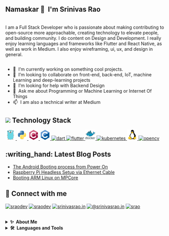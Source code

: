 <h2>Namaskar 🙏 &nbsp;I'm Srinivas Rao  </h2>
<br>
I am a Full Stack Developer who is passionate about making contributing to open-source more approachable, creating technology to elevate people, and building community. I do content on Design and Development.  I really enjoy learning languages and frameworks like Flutter and React Native, as well as work in Medium. I also enjoy wireframing, ui, ux, and design in general.

<h2>  </h2>
 
- 🔭 &nbsp;I’m currently working on something cool projects.
- 👯 &nbsp;I’m looking to collaborate on front-end, back-end, IoT, machine Learning and deep-learning projects
- 🤝 &nbsp;I’m looking for help with Backend Design
- 💬 &nbsp;Ask me about Programming or Machine Learning or Internet Of Things
- 📫 &nbsp;I am also a technical writer at Medium


<h2><img src = "https://media2.giphy.com/media/QssGEmpkyEOhBCb7e1/giphy.gif?cid=ecf05e47a0n3gi1bfqntqmob8g9aid1oyj2wr3ds3mg700bl&rid=giphy.gif" width =="32" height="32">&nbsp;Technology Stack </h2>
  <a href="https://golang.org" target="_blank" rel="noreferrer"> <img src="https://raw.githubusercontent.com/devicons/devicon/master/icons/go/go-original.svg" alt="go" width="32" height="32"/> </a> 
  <a href="https://www.python.org" target="_blank" rel="noreferrer"> <img src="https://raw.githubusercontent.com/devicons/devicon/master/icons/python/python-original.svg" alt="python" width="32" height="32"/> </a>
  <a href="https://www.w3schools.com/cpp/" target="_blank" rel="noreferrer"> <img src="https://raw.githubusercontent.com/devicons/devicon/master/icons/cplusplus/cplusplus-original.svg" alt="cplusplus" width="32" height="32"/> </a> 
    <a href="https://www.cprogramming.com/" target="_blank" rel="noreferrer"> <img src="https://raw.githubusercontent.com/devicons/devicon/master/icons/c/c-original.svg" alt="c" width="32" height="32"/> </a>
  <a href="https://dart.dev" target="_blank" rel="noreferrer"> <img src="https://www.vectorlogo.zone/logos/dartlang/dartlang-icon.svg" alt="dart" width="32" height="32"/> </a> 
  <a href="https://flutter.dev" target="_blank" rel="noreferrer"> <img src="https://www.vectorlogo.zone/logos/flutterio/flutterio-icon.svg" alt="flutter" width="32" height="32"/> </a> 
  <a href="https://www.docker.com/" target="_blank" rel="noreferrer"> <img src="https://raw.githubusercontent.com/devicons/devicon/master/icons/docker/docker-original-wordmark.svg" alt="docker" width="32" height="32"/> </a> 
  </a> <a href="https://kubernetes.io" target="_blank" rel="noreferrer"> <img src="https://www.vectorlogo.zone/logos/kubernetes/kubernetes-icon.svg" alt="kubernetes" width="32" height="32"/> </a>
  <a href="https://www.linux.org/" target="_blank" rel="noreferrer"> <img src="https://raw.githubusercontent.com/devicons/devicon/master/icons/linux/linux-original.svg" alt="linux" width="32" height="32"/> </a> 
  <a href="https://opencv.org/" target="_blank" rel="noreferrer"> <img src="https://www.vectorlogo.zone/logos/opencv/opencv-icon.svg" alt="opencv" width="32" height="32"/> </a> 
 </p>

<h2>:writing_hand:&nbsp;Latest Blog Posts</h2>

<!-- BLOG-POST-LIST:START -->
- [The Android Booting process from Power On](https://medium.com/@srinivasrao.in/the-android-booting-process-from-power-on-c47ecbe60f03?source=rss-c68ee6a8a092------2)
- [Raspberry Pi Headless Setup via Ethernet Cable](https://medium.com/@srinivasrao.in/raspberry-pi-headless-setup-via-ethernet-cable-7774d7a19f9a?source=rss-c68ee6a8a092------2)
- [Booting ARM Linux on MPCore](https://medium.com/@srinivasrao.in/booting-arm-linux-on-mpcore-95db62dabf50?source=rss-c68ee6a8a092------2)
<!-- BLOG-POST-LIST:END --> 

 <h2>🔗 Connect with me</h2>
 <p align="left">
<a href="https://twitter.com/sraodev" target="blank"><img align="center" src="https://raw.githubusercontent.com/rahuldkjain/github-profile-readme-generator/master/src/images/icons/Social/twitter.svg" alt="sraodev" height="32" width="32" /></a>
<a href="https://linkedin.com/in/sraodev" target="blank"><img align="center" src="https://raw.githubusercontent.com/rahuldkjain/github-profile-readme-generator/master/src/images/icons/Social/linked-in-alt.svg" alt="sraodev" height="32" width="32" /></a>
<a href="https://stackoverflow.com/users/srinivasrao.in" target="blank"><img align="center" src="https://raw.githubusercontent.com/rahuldkjain/github-profile-readme-generator/master/src/images/icons/Social/stack-overflow.svg" alt="srinivasrao.in" height="32" width="32" /></a>
<a href="https://medium.com/@srinivasrao.in" target="blank"><img align="center" src="https://raw.githubusercontent.com/rahuldkjain/github-profile-readme-generator/master/src/images/icons/Social/medium.svg" alt="@srinivasrao.in" height="32" width="32" /></a>
 <a href="https://dev.to/srao" target="blank"><img align="center" src="https://raw.githubusercontent.com/rahuldkjain/github-profile-readme-generator/master/src/images/icons/Social/devto.svg" alt="srao" height="32" width="32" /></a>
</p>

 <br/>
<details>
  <summary><b>✨&nbsp;&nbsp;About&nbsp;Me</b></summary>
  <br/>
 
I am a Principal Engineer with 10+ years experience in developing leading-edge technologies on multiple platforms and operating systems
 
### My Story
Prior to that, I have done Bachelor of Engineering in Computer Science '09' followed by M.Tech from "IIIT Bangalore '12'.

Experienced in Embedded Software Design and Development of Applications, PaaS, Middleware and Hardware Abstraction Layer (HAL) for systems like Smart Phone, SmartThings, Video Surveillance System, Smart Assistant and Wearable.

Strong in C/C++, System Programming, Platform development, OS fundamentals, Data structures and Linux internals.

- Experience in Infrastructure software development for cloud and on-premise in Security, Identity and Access Management domains
- Deep understanding of distributed systems, scalable architectures and Microservices
- Passionate about building scalable, reliable and high-performing applications
- Competent in Solution Architecture and Design
- Technical knowledge of container management (Docker, Kubernetes), real-time data processing, data gathering and analytics.
- Strong computer science engineering background and analytical skills
- Enthusiastic about continuous learning, sharing and blogging
- Experience in product/platform/mobile handset commercialisation.
- Experience in Embedded Linux BSP, and Linux device drivers
- Experience in network protocols, socket programming and awareness of network concepts.
- Excellent communication and technical leadership skills to work with a remote team.
- Experience with standard Linux distributions like Ubuntu and integration of device drivers (both open source and closed source).
- Experience with the latest Linux kernel changes.
- Known for excellent troubleshooting skills – able to analyze code and engineer well-researched, cost-effective and responsive solutions.

</details>


<details>
  <summary><b>🛠️&nbsp;&nbsp;Languages&nbsp;and&nbsp;Tools</b></summary>
  <br/>
 <p align="left"> <a href="https://www.arduino.cc/" target="_blank" rel="noreferrer"> <img src="https://cdn.worldvectorlogo.com/logos/arduino-1.svg" alt="arduino" width="40" height="40"/> </a> <a href="https://www.gnu.org/software/bash/" target="_blank" rel="noreferrer"> <img src="https://www.vectorlogo.zone/logos/gnu_bash/gnu_bash-icon.svg" alt="bash" width="40" height="40"/> </a> <a href="https://www.cprogramming.com/" target="_blank" rel="noreferrer"> <img src="https://raw.githubusercontent.com/devicons/devicon/master/icons/c/c-original.svg" alt="c" width="40" height="40"/> </a> <a href="https://www.w3schools.com/cpp/" target="_blank" rel="noreferrer"> <img src="https://raw.githubusercontent.com/devicons/devicon/master/icons/cplusplus/cplusplus-original.svg" alt="cplusplus" width="40" height="40"/> </a> <a href="https://dart.dev" target="_blank" rel="noreferrer"> <img src="https://www.vectorlogo.zone/logos/dartlang/dartlang-icon.svg" alt="dart" width="40" height="40"/> </a> <a href="https://www.docker.com/" target="_blank" rel="noreferrer"> <img src="https://raw.githubusercontent.com/devicons/devicon/master/icons/docker/docker-original-wordmark.svg" alt="docker" width="40" height="40"/> </a> <a href="https://www.elastic.co" target="_blank" rel="noreferrer"> <img src="https://www.vectorlogo.zone/logos/elastic/elastic-icon.svg" alt="elasticsearch" width="40" height="40"/> </a> <a href="https://firebase.google.com/" target="_blank" rel="noreferrer"> <img src="https://www.vectorlogo.zone/logos/firebase/firebase-icon.svg" alt="firebase" width="40" height="40"/> </a> <a href="https://flutter.dev" target="_blank" rel="noreferrer"> <img src="https://www.vectorlogo.zone/logos/flutterio/flutterio-icon.svg" alt="flutter" width="40" height="40"/> </a> <a href="https://git-scm.com/" target="_blank" rel="noreferrer"> <img src="https://www.vectorlogo.zone/logos/git-scm/git-scm-icon.svg" alt="git" width="40" height="40"/> </a> <a href="https://golang.org" target="_blank" rel="noreferrer"> <img src="https://raw.githubusercontent.com/devicons/devicon/master/icons/go/go-original.svg" alt="go" width="40" height="40"/> </a> <a href="https://www.w3.org/html/" target="_blank" rel="noreferrer"> <img src="https://raw.githubusercontent.com/devicons/devicon/master/icons/html5/html5-original-wordmark.svg" alt="html5" width="40" height="40"/> </a> <a href="https://www.elastic.co/kibana" target="_blank" rel="noreferrer"> <img src="https://www.vectorlogo.zone/logos/elasticco_kibana/elasticco_kibana-icon.svg" alt="kibana" width="40" height="40"/> </a> <a href="https://kubernetes.io" target="_blank" rel="noreferrer"> <img src="https://www.vectorlogo.zone/logos/kubernetes/kubernetes-icon.svg" alt="kubernetes" width="40" height="40"/> </a> <a href="https://www.linux.org/" target="_blank" rel="noreferrer"> <img src="https://raw.githubusercontent.com/devicons/devicon/master/icons/linux/linux-original.svg" alt="linux" width="40" height="40"/> </a> <a href="https://www.mysql.com/" target="_blank" rel="noreferrer"> <img src="https://raw.githubusercontent.com/devicons/devicon/master/icons/mysql/mysql-original-wordmark.svg" alt="mysql" width="40" height="40"/> </a> <a href="https://opencv.org/" target="_blank" rel="noreferrer"> <img src="https://www.vectorlogo.zone/logos/opencv/opencv-icon.svg" alt="opencv" width="40" height="40"/> </a> <a href="https://postman.com" target="_blank" rel="noreferrer"> <img src="https://www.vectorlogo.zone/logos/getpostman/getpostman-icon.svg" alt="postman" width="40" height="40"/> </a> <a href="https://www.python.org" target="_blank" rel="noreferrer"> <img src="https://raw.githubusercontent.com/devicons/devicon/master/icons/python/python-original.svg" alt="python" width="40" height="40"/> </a> <a href="https://pytorch.org/" target="_blank" rel="noreferrer"> <img src="https://www.vectorlogo.zone/logos/pytorch/pytorch-icon.svg" alt="pytorch" width="40" height="40"/> </a> <a href="https://reactnative.dev/" target="_blank" rel="noreferrer"> <img src="https://reactnative.dev/img/header_logo.svg" alt="reactnative" width="40" height="40"/> </a> <a href="https://scikit-learn.org/" target="_blank" rel="noreferrer"> <img src="https://upload.wikimedia.org/wikipedia/commons/0/05/Scikit_learn_logo_small.svg" alt="scikit_learn" width="40" height="40"/> </a> </p>

 <br>
<p><img align="left" src="https://github-readme-stats.vercel.app/api/top-langs?username=sraodev&show_icons=true&locale=en&layout=compact" alt="sraodev" /></p><p>&nbsp;<img align="center" src="https://github-readme-stats.vercel.app/api?username=sraodev&show_icons=true&locale=en" alt="sraodev" /></p><p><img align="center" src="https://github-readme-streak-stats.herokuapp.com/?user=sraodev&" alt="sraodev" /></p>
</details>
